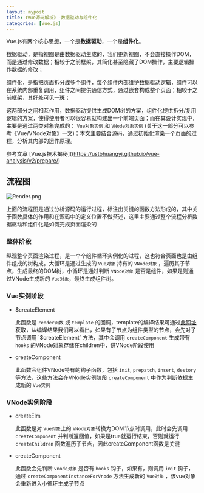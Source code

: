 ```yaml
---
layout: mypost
title: 《Vue源码解析》-数据驱动与组件化
categories: [Vue.js]
---
```


Vue.js有两个核心思想，一个是**数据驱动**，一个是**组件化**。

数据驱动，是指视图是由数据驱动生成的，我们更新视图，不会直接操作DOM，而是通过修改数据；相较于之前框架，其简化甚至隐藏了DOM操作，主要逻辑操作数据的修改；

组件化，是指把页面拆分成多个组件，每个组件内部维护数据驱动逻辑，组件可以在系统内部重复调用，组件之间提供通信方式，通过嵌套构成整个页面；相较于之前框架，其好处可见一斑；

这两部分之间相互作用，数据驱动提供生成DOM树的方案，组件化提供拆分/复用逻辑的方案，使得使用者可以很容易就构建出一个前端页面；而在其设计实现中，主要是通过两类对象完成的： `Vue对象实例` 和 `VNode对象实例` (关于这一部分可以参考《Vue/VNode对象》一文)；本文主要结合源码，通过初始化渲染一个页面的过程，分析其内部的运作原理。

参考文章 [Vue.js技术揭秘]((https://ustbhuangyi.github.io/vue-analysis/v2/prepare/)

## 流程图

![Render.png](Render.png)

上面的流程图是通过分析源码的运行过程，标注出关键的函数方法形成的，其中关于函数具体的作用和在源码中的定义位置不做赘述，这里主要通过整个流程分析数据驱动和组件化是如何完成页面渲染的

### 整体阶段

纵观整个页面渲染过程，是一个个组件循环实例化的过程，这也符合页面也是由组件组成的树构成。大循环是通过生成的 `Vue对象` 持有的 `VNode对象` ，遍历其子节点，生成最终的DOM树，小循环是通过判断 `VNode对象` 是否是组件，如果是则通过VNode生成新的 `Vue对象`，最终生成组件树。

### Vue实例阶段

- $createElement

    此函数是 `render函数` 或 `template` 的回调，template的编译结果可通过[此网址]([https://template-explorer.vuejs.or](https://template-explorer.vuejs.or/)g)获取，从编译结果我们可以看出，如果有子节点为组件类型的节点，会先对子节点调用 `$createElement` 方法，其中会调用 `createComponent` 生成带有 `hooks` 的VNode对象存储在children中，供VNode阶段使用

- createComponent

    此函数会组件VNode特有的钩子函数，包括 `init`, `prepatch`, `insert`, `destory` 等方法，这些方法会在VNode实例阶段 `createComponent` 中作为判断依据生成新的 `Vue实例`

### VNode实例阶段

- createElm

    此函数是对 `Vue对象`上的 `VNode对象`转换为DOM节点时调用，此时会先调用 `createComponent` 并判断返回值，如果是true就运行结束，否则就运行 `createChildren` 函数遍历子节点，因此createComponent函数是关键

- createComponent

    此函数会先判断 `vnode对象` 是否有 `hooks` 钩子，如果有，则调用 `init` 钩子，通过 `createComponentInstanceForVnode` 方法生成新的 `Vue对象` ，该vue对象会重新进入小循环生成子节点